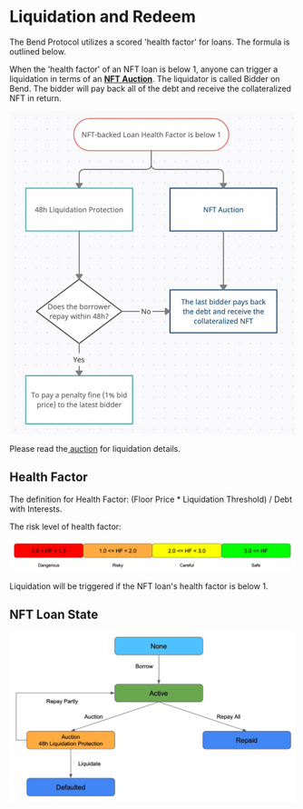# Liquidation and Redeem

The Bend Protocol utilizes a scored 'health factor' for loans. The formula is outlined below.&#x20;

When the 'health factor' of an NFT loan is below 1, anyone can trigger a liquidation in terms of an [**NFT Auction**](auction.md). The liquidator is called Bidder on Bend. The bidder will pay back all of the debt and receive the collateralized NFT in return.

![](../.gitbook/assets/image.png)

Please read the[ auction](auction.md) for liquidation details.&#x20;

## Health Factor

The definition for Health Factor: (Floor Price \* Liquidation Threshold) / Debt with Interests.

The risk level of health factor:

![Health Factor Risk Level](<../.gitbook/assets/HF Color 0213.jpg>)

Liquidation will be triggered if the NFT loan's health factor is below 1.

## NFT Loan State

![](<../.gitbook/assets/NFT Loan State 0320.jpg>)
